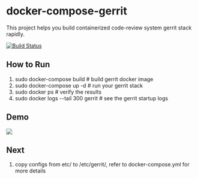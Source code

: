 # docker-compose-gerrit
This project helps you build containerized code-review system gerrit stack rapidly.

[![Build Status](https://travis-ci.org/hswayne77/docker-gerrit.svg?branch=master)](https://travis-ci.org/hswayne77/docker-gerrit)

## How to Run
1. sudo docker-compose build # build gerrit docker image
2. sudo docker-compose up -d # run your gerrit stack
3. sudo docker ps # verify the results
4. sudo docker logs --tail 300 gerrit # see the gerrit startup logs

## Demo
![](https://github.com/hswayne77/docker-gerrit/blob/master/demo-screnshot.png)

## Next
1. copy configs from etc/ to /etc/gerrit/, refer to docker-compose.yml for more details

